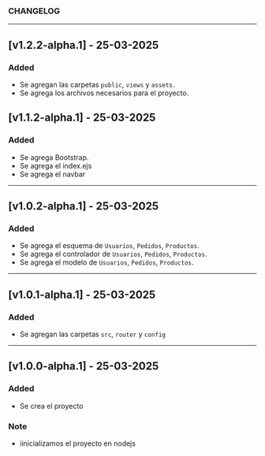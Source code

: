 ### CHANGELOG

---

## [v1.2.2-alpha.1] - 25-03-2025

### Added

- Se agregan las carpetas `public`, `views` y `assets`.
- Se agrega los archivos necesarios para el proyecto.

## [v1.1.2-alpha.1] - 25-03-2025

### Added

- Se agrega Bootstrap.
- Se agrega el index.ejs
- Se agrega el navbar

---

## [v1.0.2-alpha.1] - 25-03-2025

### Added

- Se agrega el esquema de `Usuarios`, `Pedidos`, `Productos`.
- Se agrega el controlador de `Usuarios`, `Pedidos`, `Productos`.
- Se agrega el modelo de `Usuarios`, `Pedidos`, `Productos`.

---

## [v1.0.1-alpha.1] - 25-03-2025

### Added

- Se agregan las carpetas `src`, `router` y `config`

---

## [v1.0.0-alpha.1] - 25-03-2025

### Added

- Se crea el proyecto

### Note

- iinicializamos el proyecto en nodejs

